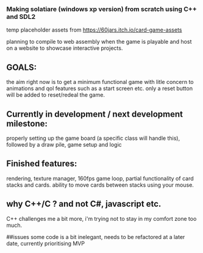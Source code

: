 ### Making solatiare (windows xp version) from scratch using C++ and SDL2

temp placeholder assets from https://60jars.itch.io/card-game-assets

planning to compile to web assembly when the game is playable and host on a website to showcase interactive projects.


## GOALS:
the aim right now is to get a minimum functional game with litle concern to animations and qol features such as a start screen etc.
only a reset button will be added to reset/redeal the game.

## Currently in development / next development milestone:
properly setting up the game board (a specific class will handle this), followed by a draw pile, game setup and logic

## Finished features:
rendering, texture manager, 160fps game loop, partial functionality of card stacks and cards.
ability to move cards between stacks using your mouse.


## why C++/C ? and not C#, javascript etc.
C++ challenges me a bit more, i'm trying not to stay in my comfort zone too much.

##issues
some code is a bit inelegant, needs to be refactored at a later date, currently prioritising MVP
